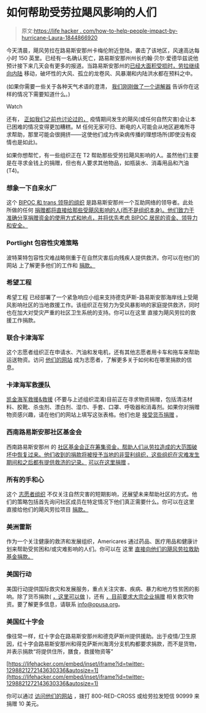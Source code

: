 # 如何帮助受劳拉飓风影响的人们

> 原文:[https://life hacker . com/how-to-help-people-impact-by-hurricane-Laura-1844866920](https://lifehacker.com/how-to-help-people-impacted-by-hurricane-laura-1844866920)

今天清晨，飓风劳拉在路易斯安那州卡梅伦附近登陆，袭击了该地区，风速高达每小时 150 英里。已经有一名确认死亡，路易斯安那州州长约翰·贝尔·爱德华兹说他预计接下来几天会有更多的报道。当路易斯安那州的[已经大面积受损时，劳拉继续向内陆](https://weather.com/storms/hurricane/news/2020-08-27-hurricane-laura-landfall-forecast-louisiana-inland-flooding-wind) 移动，破坏性的大风、孤立的龙卷风、风暴潮和内陆洪水都在预料之中。

(如果你需要一些关于各种天气术语的澄清， [我们刚刚做了一个讲解器](https://lifehacker.com/what-to-know-about-storm-terminology-before-the-next-bi-1844737150?rev=1597806326363) 告诉你在这样的情况下需要知道什么。)

Watch

还有， [正如我们之前也讨论过的，](https://lifehacker.com/how-to-shelter-from-a-storm-during-a-pandemic-1844698438) 疫情期间发生的飓风(或任何自然灾害)会让本已困难的情况变得更加糟糕。M 任何无家可归、断电的人可能会从地区避难所寻求帮助，那里可能会很拥挤——这使他们成为传染病传播的理想场所(即使没有疫情也是如此)。

如果你想帮忙，有一些组织正在 T2 帮助那些受劳拉飓风影响的人。虽然他们主要是在寻求金钱上的捐赠，但也有人要求其他物品，如瓶装水、消毒用品和汽油(T4)。

### 想象一下自来水厂

这个 [BIPOC 和 trans 领导的组织](https://www.imaginewaterworks.org) 是路易斯安那州一个互助网络的领导者。此处 所做的任何 [捐赠都将直接给那些受飓风影响的人(而不是组织本身)。他们致力于准确分享捐赠资金的使用方式和地点，并将优先考虑 BIPOC 居民的资金、领导力和安全。](https://donorbox.org/hurricane-laura-relief)

### Portlight 包容性灾难策略

波特莱特包容性灾难战略侧重于在自然灾害后向残疾人提供救济。你可以在他们的网站 上了解更多他们的工作和 [捐款。](https://disasterstrategies.org/portlight-history)

### **希望工程**

希望工程 已经部署了一个紧急响应小组来支持德克萨斯-路易斯安那海岸线上受飓风影响社区的当地救援工作。该组织正在努力为受风暴影响的家庭提供救济，同时也在加大对受灾严重的社区卫生系统的支持。你可以在这里 直接为飓风劳拉的救援工作捐款。

### 联合卡津海军

这个志愿者组织正在申请水、汽油和发电机，还有其他志愿者用卡车和拖车来帮助运送物资。访问 [他们的网站](https://www.unitedcajunnavy.com) 成为志愿者，了解更多关于如何和在哪里捐款的信息。

### 卡津海军救援队

[凯金海军救援&救援](https://www.cajunnavyrelief.com) (不要与上述组织混淆)目前正在寻求物资捐赠，包括清洁材料、胶靴、杀虫剂、漂白剂、湿巾、手套、口罩、呼吸器和消毒剂。如果你对捐赠物资感兴趣，请在他们的网站上填写这张表格。他们也是 [接受货币捐赠](https://www.paypal.com/paypalme/cajunnavyrelief) 。

### 西南路易斯安那社区基金会

西南路易斯安那州 的 [社区基金会正在筹集资金，帮助人们从劳拉造成的大范围破坏中恢复过来。他们收到的捐款将被授予当地的非营利组织，这些组织在灾难发生期间和之后都有提供救济的记录。](https://www.foundationswla.org/hurricane-relief) [可以在这里捐赠](https://www.iphiview.com/braf/DonateOnline/tabid/119/dispatch/contribution_239116_e77d3a0f46fdca3ef733134315075a80d2a7be19_0/Default.aspx) 。

### 所有的手和心

这个 [志愿者组织](https://www.allhandsandhearts.org) 不仅关注自然灾害的短期影响，还展望未来帮助社区的方式。他们的策略包括首先询问社区成员在特定情况下他们真正需要什么。你可以在这里 直接给他们的飓风劳拉项目 [捐款。](https://give.allhandsandhearts.org/give/298060/#!/donation/checkout)

### 美洲雷斯

作为一个关注健康的救济和发展组织，Americares 通过药品、医疗用品和健康计划来帮助受贫困和/或灾难影响的人们。你可以在 这里 [直接向他们的飓风劳拉救助基金捐款。](https://secure.americares.org/site/Donation2?df_id=25666&mfc_pref=T&25666.donation=form1&_ga=2.160811256.41242506.1598544921-142946917.1598544921)

### 美国行动

美国行动提供国际救灾和发展服务，重点关注灾害、疾病、暴力和地方性贫困的影响。除了货币捐款( [，这里可以做](https://give.opusa.org/give/34510/#!/donation/checkout) )，还有 [，目前要求大宗企业捐赠](http://www.opusa.org/hurricane-laura-response) 相关救灾物资。要了解更多信息，请联系 info@opusa.org。

### 美国红十字会

像往常一样，红十字会在路易斯安那州和德克萨斯州提供援助。出于疫情/卫生原因，红十字会路易斯安那州和得克萨斯州海湾分支机构都要求捐款，而不是货物，并表示捐款“将提供住所，膳食，救援物资等”

 [https://lifehacker.com/embed/inset/iframe?id=twitter-1298821272143630336&autosize=1](https://lifehacker.com/embed/inset/iframe?id=twitter-1298821272143630336&autosize=1) 

你可以通过 [访问他们的网站](https://www.redcross.org/donate/donation.html) ，拨打 800-RED-CROSS 或给劳拉发短信 90999 来捐赠 10 美元。